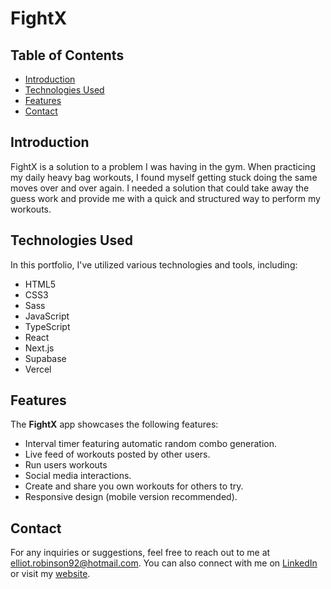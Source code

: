 # FightX

## Table of Contents

- [Introduction](#introduction)
- [Technologies Used](#technologies-used)
- [Features](#features)
- [Contact](#contact)

## Introduction

FightX is a solution to a problem I was having in the gym. When practicing my daily heavy bag workouts, I found myself getting stuck doing the same moves over and over again. I needed a solution that could take away the guess work and provide me with a quick and structured way to perform my workouts.

## Technologies Used

In this portfolio, I've utilized various technologies and tools, including:

- HTML5
- CSS3
- Sass
- JavaScript
- TypeScript
- React
- Next.js
- Supabase
- Vercel

## Features

The **FightX** app showcases the following features:

- Interval timer featuring automatic random combo generation.
- Live feed of workouts posted by other users.
- Run users workouts
- Social media interactions.
- Create and share you own workouts for others to try.
- Responsive design (mobile version recommended).

## Contact

For any inquiries or suggestions, feel free to reach out to me at elliot.robinson92@hotmail.com. You can also connect with me on [LinkedIn](https://www.linkedin.com/in/elliot-robinson) or visit my [website](https://www.eagrcode.dev).
